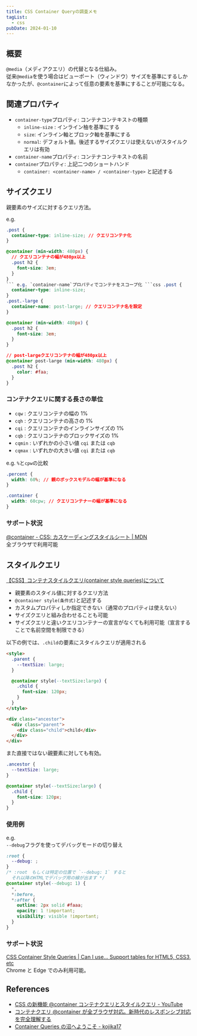 ```yaml
---
title: CSS Container Queryの調査メモ
tagList:
  - css
pubDate: 2024-01-10
---
```


## 概要

`@media`（メディアクエリ）の代替となる仕組み。  
従来`@media`を使う場合はビューポート（ウィンドウ）サイズを基準にするしかなかったが、`@container`によって任意の要素を基準にすることが可能になる。

## 関連プロパティ

- `container-type`プロパティ: コンテナコンテキストの種類
  - `inline-size` : インライン柚を基準にする
  - `size`: インライン軸とブロック軸を基準にする
  - `normal`: デフォルト値。後述するサイズクエリは使えないがスタイルクエリは有効
- `container-name`プロパティ: コンテナコンテキストの名前
- `container`プロパティ: 上記二つのショートハンド
  - `container: <container-name> / <container-type>` と記述する

## サイズクエリ

親要素のサイズに対するクエリ方法。

e.g.

````css
.post {
  container-type: inline-size; // クエリコンテナ化
}

@container (min-width: 480px) {
  // クエリコンテナの幅が480px以上
  .post h2 {
    font-size: 3em;
  }
}
``` e.g. `container-name`プロパティでコンテナをスコープ化 ```css .post {
  container-type: inline-size;
}
.post.-large {
  container-name: post-large; // クエリコンテナ名を設定
}

@container (min-width: 480px) {
  .post h2 {
    font-size: 3em;
  }
}

// post-largeクエリコンテナの幅が480px以上
@container post-large (min-width: 480px) {
  .post h2 {
    color: #faa;
  }
}
````

### コンテナクエリに関する長さの単位

- `cqw` : クエリコンテナの幅の 1%
- `cqh` : クエリコンテナの高さの 1%
- `cqi` : クエリコンテナのインラインサイズの 1%
- `cqb` : クエリコンテナのブロックサイズの 1%
- `cqmin` : いずれかの小さい値 `cqi` または `cqb`
- `cqmax` : いずれかの大きい値 `cqi` または `cqb`

e.g. `%`と`cpw`の比較

```css
.percent {
  width: 60%; // 親のボックスモデルの幅が基準になる
}

.container {
  width: 60cpw; // クエリコンテナーの幅が基準になる
}
```

### サポート状況

[@container - CSS: カスケーディングスタイルシート | MDN](https://developer.mozilla.org/ja/docs/Web/CSS/@container)  
全ブラウザで利用可能

## スタイルクエリ

[【CSS】コンテナスタイルクエリ(container style queries)について](<[https://yuito-blog.com/container-style-queries/](https://yuito-blog.com/container-style-queries/)>)

- 親要素のスタイル値に対するクエリ方法
- `@container style(条件式)`と記述する
- カスタムプロパティしか指定できない（通常のプロパティは使えない）
- サイズクエリと組み合わせることも可能
- サイズクエリと違いクエリコンテナーの宣言がなくても利用可能（宣言することで名前空間を制限できる）

以下の例では、`.child`の要素にスタイルクエリが適用される

```html
<style>
  .parent {
    --textSize: large;
  }

  @container style(--textSize:large) {
    .child {
      font-size: 120px;
    }
  }
</style>

<div class="ancestor">
  <div class="parent">
    <div class="child">child</div>
  </div>
</div>
```

また直接ではない親要素に対しても有効。

```css
.ancestor {
  --textSize: large;
}

@container style(--textSize:large) {
  .child {
    font-size: 120px;
  }
}
```

### 使用例

e.g.  
`--debug`フラグを使ってデバッグモードの切り替え

```css
:root {
  --debug: ;
}
/* :root　もしくは特定の位置で `--debug: 1` すると  
  それ以降のHTMLでデバッグ用の線が出ます */
@container style(--debug: 1) {
  *,
  *:before,
  *:after {
    outline: 2px solid #faaa;
    opacity: 1 !important;
    visibility: visible !important;
  }
}
```

### サポート状況

[CSS Container Style Queries | Can I use... Support tables for HTML5, CSS3, etc](https://caniuse.com/css-container-queries-style)  
Chrome と Edge でのみ利用可能。

## References

- [CSS の新機能 @container コンテナクエリとスタイルクエリ - YouTube](https://www.youtube.com/watch?v=tgAZkJK_Sq8)
- [コンテナクエリ @container が全ブラウザ対応。新時代のレスポンシブ対応を完全理解する](https://zenn.dev/tonkotsuboy_com/articles/css-container-query)
- [Container Queries の沼へようこそ - kojika17](https://kojika17.com/2023/03/css-container-queries-swamp.html)
